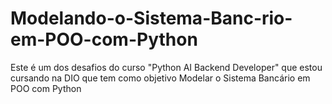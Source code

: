# Modelando-o-Sistema-Banc-rio-em-POO-com-Python
Este é um dos desafios do curso "Python AI Backend Developer" que estou cursando na DIO que tem como objetivo Modelar o Sistema Bancário em POO com Python
